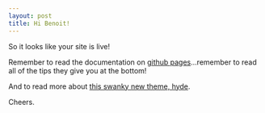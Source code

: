 ```yaml
---
layout: post
title: Hi Benoit!
---
```


So it looks like your site is live!

Remember to read the documentation on [github pages](https://pages.github.com/)...remember to read all of the tips they give you at the bottom!

And to read more about [this swanky new theme, hyde](https://github.com/poole/hyde#readme).

Cheers.